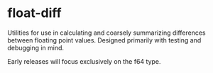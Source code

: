 # float-diff

Utilities for use in calculating and coarsely summarizing differences
between floating point values.
Designed primarily with testing and debugging in mind.

Early releases will focus exclusively on the f64 type.
